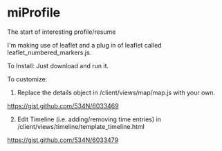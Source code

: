 miProfile
=========

The start of interesting profile/resume

I'm making use of leaflet and a plug in of leaflet called leaflet_numbered_markers.js. 

To Install:
Just download and run it. 

To customize:
1. Replace the details object in /client/views/map/map.js with your own. 

https://gist.github.com/534N/6033469


2. Edit Timeline (i.e. adding/removing time entries) in /client/views/timeline/template_timeline.html

https://gist.github.com/534N/6033479
